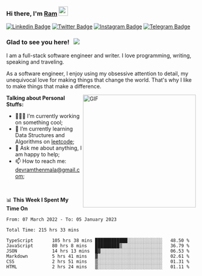 ### Hi there, I'm <a href="#" target="_blank">Ram</a> <img src="https://media.giphy.com/media/hvRJCLFzcasrR4ia7z/giphy.gif" width="25" height="25">

[![Linkedin Badge](https://img.shields.io/badge/-LinkedIn-0e76a8?style=flat-square&logo=Linkedin&logoColor=white)](https://www.linkedin.com/in/ramdevengineer/)
[![Twitter Badge](https://img.shields.io/badge/-Twitter-00acee?style=flat-square&logo=Twitter&logoColor=white)](https://twitter.com/ramthenmala)
[![Instagram Badge](https://img.shields.io/badge/-Instagram-e4405f?style=flat-square&logo=Instagram&logoColor=white)](https://instagram.com/ramthenmala/)
[![Telegram Badge](https://img.shields.io/badge/-Telegram-0088cc?style=flat-square&logo=Telegram&logoColor=white)](https://t.me/ramthenmala)

### Glad to see you here! &nbsp; ![](https://visitor-badge.glitch.me/badge?page_id=ramthenmala)

I am a full-stack software engineer and writer. I love programming, writing, speaking and traveling.

As a software engineer, I enjoy using my obsessive attention to detail, my unequivocal love for making things that change the world. That's why I like to make things that make a difference.

<img align="right" alt="GIF" src="https://user-images.githubusercontent.com/4328468/157245666-f4dd5472-5b11-4727-baaf-69e90e372b69.gif?raw=true" width="300" />

**Talking about Personal Stuffs:**

- 👨🏻‍💻 I’m currently working on something cool;
- 🚀 I’m currently learning Data Structures and Algorithms on [leetcode](https://leetcode.com/ramthenmala);
- 💬 Ask me about anything, I am happy to help; 
- 📫 How to reach me: devramthenmala@gmail.com;

</br>

📊 **This Week I Spent My Time On** 
<!--START_SECTION:waka-->

```text
From: 07 March 2022 - To: 05 January 2023

Total Time: 215 hrs 33 mins

TypeScript       105 hrs 38 mins ████████████░░░░░░░░░░░░░   48.50 %
JavaScript       80 hrs 8 mins   █████████▒░░░░░░░░░░░░░░░   36.79 %
JSON             14 hrs 13 mins  █▓░░░░░░░░░░░░░░░░░░░░░░░   06.53 %
Markdown         5 hrs 41 mins   ▓░░░░░░░░░░░░░░░░░░░░░░░░   02.61 %
CSS              2 hrs 51 mins   ▒░░░░░░░░░░░░░░░░░░░░░░░░   01.31 %
HTML             2 hrs 24 mins   ▒░░░░░░░░░░░░░░░░░░░░░░░░   01.11 %
```

<!--END_SECTION:waka-->


